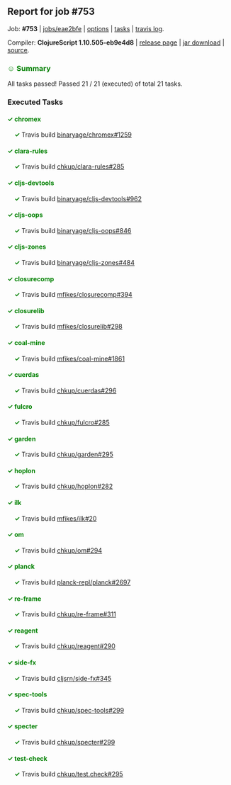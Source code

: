 ## Report for job #753

Job: **#753** | [jobs/eae2bfe](https://github.com/cljs-oss/canary/commit/eae2bfebda53d7b9d80f3deda7ecf9db312092ba) | [options](options.edn) | [tasks](tasks.edn) | [travis log](https://travis-ci.org/cljs-oss/canary/builds/475198256).

Compiler: **ClojureScript 1.10.505-eb9e4d8** | [release page](https://github.com/cljs-oss/canary/releases/tag/r1.10.505-eb9e4d8) | [jar download](https://github.com/cljs-oss/canary/releases/download/r1.10.505-eb9e4d8/clojurescript-1.10.505-eb9e4d8.jar) | [source](https://github.com/borkdude/clojurescript/commit/eb9e4d89a46be77a801f8e0d855b9735de2d4d76).

### <b style='color:green'>☺ Summary</b>

All tasks passed! Passed 21 / 21 (executed) of total 21 tasks.

### Executed Tasks

#### <b style='color:green'>&#x2713; chromex</b>
&nbsp;&nbsp;&nbsp;&nbsp;<b style='color:green'>&#x2713;</b> Travis build [binaryage/chromex#1259](https://travis-ci.org/binaryage/chromex/builds/475199776)<br>

#### <b style='color:green'>&#x2713; clara-rules</b>
&nbsp;&nbsp;&nbsp;&nbsp;<b style='color:green'>&#x2713;</b> Travis build [chkup/clara-rules#285](https://travis-ci.org/chkup/clara-rules/builds/475199778)<br>

#### <b style='color:green'>&#x2713; cljs-devtools</b>
&nbsp;&nbsp;&nbsp;&nbsp;<b style='color:green'>&#x2713;</b> Travis build [binaryage/cljs-devtools#962](https://travis-ci.org/binaryage/cljs-devtools/builds/475199784)<br>

#### <b style='color:green'>&#x2713; cljs-oops</b>
&nbsp;&nbsp;&nbsp;&nbsp;<b style='color:green'>&#x2713;</b> Travis build [binaryage/cljs-oops#846](https://travis-ci.org/binaryage/cljs-oops/builds/475199786)<br>

#### <b style='color:green'>&#x2713; cljs-zones</b>
&nbsp;&nbsp;&nbsp;&nbsp;<b style='color:green'>&#x2713;</b> Travis build [binaryage/cljs-zones#484](https://travis-ci.org/binaryage/cljs-zones/builds/475199791)<br>

#### <b style='color:green'>&#x2713; closurecomp</b>
&nbsp;&nbsp;&nbsp;&nbsp;<b style='color:green'>&#x2713;</b> Travis build [mfikes/closurecomp#394](https://travis-ci.org/mfikes/closurecomp/builds/475199796)<br>

#### <b style='color:green'>&#x2713; closurelib</b>
&nbsp;&nbsp;&nbsp;&nbsp;<b style='color:green'>&#x2713;</b> Travis build [mfikes/closurelib#298](https://travis-ci.org/mfikes/closurelib/builds/475199798)<br>

#### <b style='color:green'>&#x2713; coal-mine</b>
&nbsp;&nbsp;&nbsp;&nbsp;<b style='color:green'>&#x2713;</b> Travis build [mfikes/coal-mine#1861](https://travis-ci.org/mfikes/coal-mine/builds/475199800)<br>

#### <b style='color:green'>&#x2713; cuerdas</b>
&nbsp;&nbsp;&nbsp;&nbsp;<b style='color:green'>&#x2713;</b> Travis build [chkup/cuerdas#296](https://travis-ci.org/chkup/cuerdas/builds/475199806)<br>

#### <b style='color:green'>&#x2713; fulcro</b>
&nbsp;&nbsp;&nbsp;&nbsp;<b style='color:green'>&#x2713;</b> Travis build [chkup/fulcro#285](https://travis-ci.org/chkup/fulcro/builds/475199810)<br>

#### <b style='color:green'>&#x2713; garden</b>
&nbsp;&nbsp;&nbsp;&nbsp;<b style='color:green'>&#x2713;</b> Travis build [chkup/garden#295](https://travis-ci.org/chkup/garden/builds/475199839)<br>

#### <b style='color:green'>&#x2713; hoplon</b>
&nbsp;&nbsp;&nbsp;&nbsp;<b style='color:green'>&#x2713;</b> Travis build [chkup/hoplon#282](https://travis-ci.org/chkup/hoplon/builds/475199847)<br>

#### <b style='color:green'>&#x2713; ilk</b>
&nbsp;&nbsp;&nbsp;&nbsp;<b style='color:green'>&#x2713;</b> Travis build [mfikes/ilk#20](https://travis-ci.org/mfikes/ilk/builds/475199853)<br>

#### <b style='color:green'>&#x2713; om</b>
&nbsp;&nbsp;&nbsp;&nbsp;<b style='color:green'>&#x2713;</b> Travis build [chkup/om#294](https://travis-ci.org/chkup/om/builds/475199861)<br>

#### <b style='color:green'>&#x2713; planck</b>
&nbsp;&nbsp;&nbsp;&nbsp;<b style='color:green'>&#x2713;</b> Travis build [planck-repl/planck#2697](https://travis-ci.org/planck-repl/planck/builds/475199935)<br>

#### <b style='color:green'>&#x2713; re-frame</b>
&nbsp;&nbsp;&nbsp;&nbsp;<b style='color:green'>&#x2713;</b> Travis build [chkup/re-frame#311](https://travis-ci.org/chkup/re-frame/builds/475199922)<br>

#### <b style='color:green'>&#x2713; reagent</b>
&nbsp;&nbsp;&nbsp;&nbsp;<b style='color:green'>&#x2713;</b> Travis build [chkup/reagent#290](https://travis-ci.org/chkup/reagent/builds/475199916)<br>

#### <b style='color:green'>&#x2713; side-fx</b>
&nbsp;&nbsp;&nbsp;&nbsp;<b style='color:green'>&#x2713;</b> Travis build [cljsrn/side-fx#345](https://travis-ci.org/cljsrn/side-fx/builds/475199902)<br>

#### <b style='color:green'>&#x2713; spec-tools</b>
&nbsp;&nbsp;&nbsp;&nbsp;<b style='color:green'>&#x2713;</b> Travis build [chkup/spec-tools#299](https://travis-ci.org/chkup/spec-tools/builds/475199872)<br>

#### <b style='color:green'>&#x2713; specter</b>
&nbsp;&nbsp;&nbsp;&nbsp;<b style='color:green'>&#x2713;</b> Travis build [chkup/specter#299](https://travis-ci.org/chkup/specter/builds/475199908)<br>

#### <b style='color:green'>&#x2713; test-check</b>
&nbsp;&nbsp;&nbsp;&nbsp;<b style='color:green'>&#x2713;</b> Travis build [chkup/test.check#295](https://travis-ci.org/chkup/test.check/builds/475199885)<br>